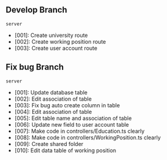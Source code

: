 ## Develop Branch

`server`
- [001]: Create university route
- [002]: Create working position route
- [003]: Create user account route

## Fix bug Branch

`server`
- [001]: Update database table
- [002]: Edit association of table
- [003]: Fix bug auto create column in table
- [004]: Edit association of table
- [005]: Edit table name and association of table
- [006]: Update new field to user account table
- [007]: Make code in controllers/Education.ts clearly
- [008]: Make code in controllers/WorkingPosition.ts clearly
- [009]: Create shared folder
- [010]: Edit data table of working position
